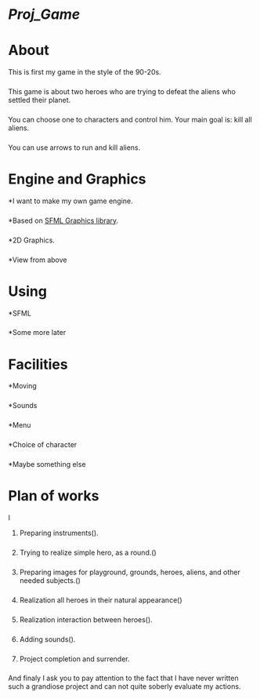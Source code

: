 # ***Proj_Game***
###
**About**
=====================
This is first my game in the style of the 90-20s.
###
This game is about two heroes who are trying to defeat the aliens who settled their planet.
###
You can choose one to characters and control him. Your main goal is: kill all aliens.
###
You can use arrows to run and kill aliens. 
###
**Engine and Graphics**
=====================
*I want to make my own game engine.
###
*Based on [SFML Graphics library](https://www.sfml-dev.org/).
###
*2D Graphics.
###
*View from above
###
**Using**
=====================
*SFML
###
*Some more later
###
**Facilities**
=====================
*Moving
###
*Sounds
###
*Menu
###
*Choice of character
###
*Maybe something else
###
**Plan of works**
=====================
I 
1) Preparing instruments().
###
2) Trying to realize simple hero, as a  round.()
###
3) Preparing images for playground, grounds, heroes, aliens, and other needed subjects.()
###
4) Realization all heroes in their natural appearance()
###
5) Realization interaction between heroes().
###
6) Adding sounds().
###
7) Project completion and surrender.
###
And finaly I ask you to pay attention to the fact that I have never written such a grandiose project and can not quite soberly evaluate my actions.
